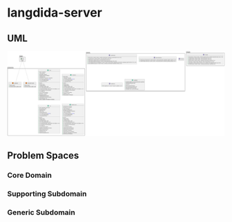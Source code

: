 # langdida-server

## UML

![UML](./ref/uml/uml.png)

## Problem Spaces

### Core Domain

### Supporting Subdomain

### Generic Subdomain
